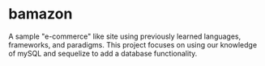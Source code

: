 # bamazon
A sample "e-commerce" like site using previously learned languages, frameworks, and paradigms. This project focuses on using our knowledge of mySQL and sequelize to add a database functionality. 
